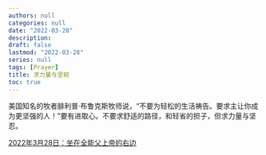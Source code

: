 ```yaml
---
authors: null
categories: null
date: "2022-03-28"
description: 
draft: false
lastmod: "2022-03-28"
series: null
tags: [Prayer]
title: 求力量与坚韧
toc: true
---
```


<!--more-->

美国知名的牧者腓利普‧布鲁克斯牧师说，“不要为轻松的生活祷告。要求主让你成为更坚强的人！”要有进取心。不要求舒适的路径，和轻省的担子，但求力量与坚忍。

<a href ="https://r.729ly.net/devotionals/devotionals-mw/devotionals-mw-mw220328">2022年3月28日：坐在全能父上帝的右边</a>